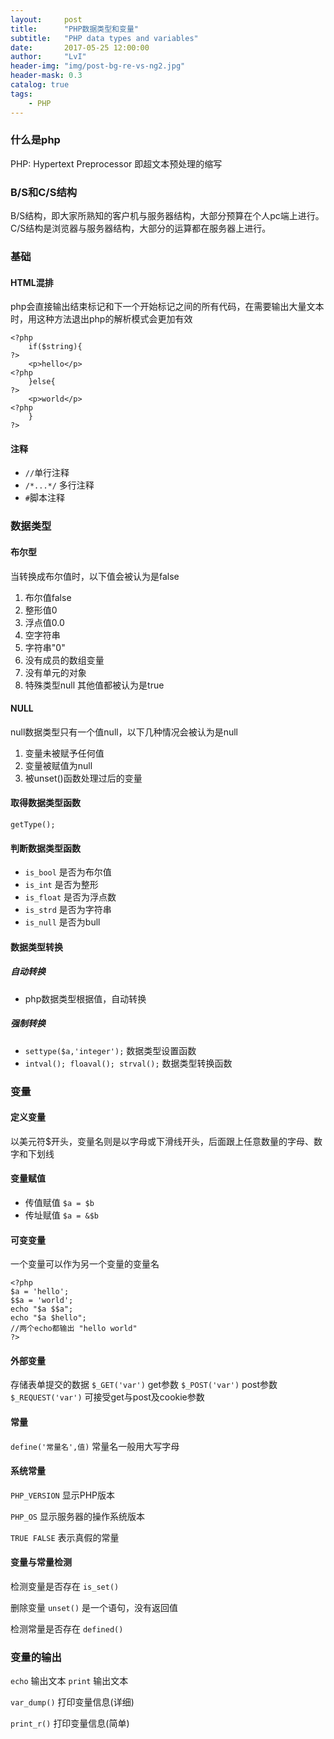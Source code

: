 ```yaml
---
layout:     post
title:      "PHP数据类型和变量"
subtitle:   "PHP data types and variables"
date:       2017-05-25 12:00:00
author:     "LvI"
header-img: "img/post-bg-re-vs-ng2.jpg"
header-mask: 0.3
catalog: true
tags:
    - PHP
---
```



### 什么是php

PHP: Hypertext Preprocessor 即超文本预处理的缩写

### B/S和C/S结构

B/S结构，即大家所熟知的客户机与服务器结构，大部分预算在个人pc端上进行。C/S结构是浏览器与服务器结构，大部分的运算都在服务器上进行。

### 基础

#### HTML混排

php会直接输出结束标记和下一个开始标记之间的所有代码，在需要输出大量文本时，用这种方法退出php的解析模式会更加有效

```
<?php
	if($string){
?>
	<p>hello</p>
<?php
	}else{
?>
	<p>world</p>
<?php
	}
?>
```

#### 注释

* `//`单行注释
* `/*...*/` 多行注释
* `#`脚本注释

### 数据类型

#### 布尔型

当转换成布尔值时，以下值会被认为是false
1. 布尔值false
2. 整形值0
3. 浮点值0.0
4. 空字符串
5. 字符串"0"
6. 没有成员的数组变量
7. 没有单元的对象
8. 特殊类型null
其他值都被认为是true

#### NULL

null数据类型只有一个值null，以下几种情况会被认为是null
1. 变量未被赋予任何值
2. 变量被赋值为null
3. 被unset()函数处理过后的变量

#### 取得数据类型函数

`getType();`

#### 判断数据类型函数

- `is_bool` 是否为布尔值
- `is_int`  是否为整形
- `is_float` 是否为浮点数
- `is_strd` 是否为字符串
- `is_null` 是否为bull

#### 数据类型转换

##### 自动转换

- php数据类型根据值，自动转换

##### 强制转换

- `settype($a,'integer');` 数据类型设置函数
- `intval(); floaval(); strval();` 数据类型转换函数

### 变量

#### 定义变量

以美元符$开头，变量名则是以字母或下滑线开头，后面跟上任意数量的字母、数字和下划线

#### 变量赋值

- 传值赋值 `$a = $b`
- 传址赋值 `$a = &$b`

#### 可变变量

一个变量可以作为另一个变量的变量名

```
<?php
$a = 'hello';
$$a = 'world';
echo "$a $$a"; 
echo "$a $hello";
//两个echo都输出 "hello world"
?>
```

#### 外部变量

存储表单提交的数据
`$_GET('var')`  get参数
`$_POST('var')` post参数
`$_REQUEST('var')` 可接受get与post及cookie参数

#### 常量

`define('常量名',值)` 常量名一般用大写字母

#### 系统常量

`PHP_VERSION` 显示PHP版本

`PHP_OS` 显示服务器的操作系统版本

`TRUE FALSE` 表示真假的常量

#### 变量与常量检测

检测变量是否存在
`is_set()`

删除变量
`unset()` 是一个语句，没有返回值

检测常量是否存在
`defined()`

### 变量的输出

`echo` 输出文本
`print` 输出文本

`var_dump()` 打印变量信息(详细)

`print_r()` 打印变量信息(简单)






